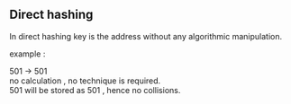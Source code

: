 ## Direct hashing

In direct hashing key is the address without any algorithmic manipulation.

example :

501 -> 501 <br/>
no calculation , no technique is required.<br/>501 will be stored as 501 , hence no collisions.